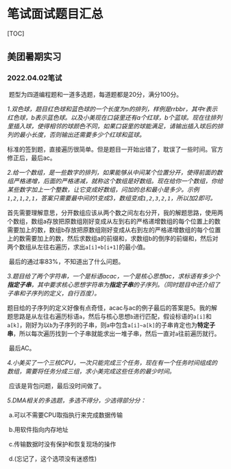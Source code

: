 # 笔试面试题目汇总

[TOC]

## 美团暑期实习

### 2022.04.02笔试

​	题型为四道编程题和一道多选题，每道题都是20分，满分100分。	

*1.双色球，题目红色球和蓝色球的一个长度为n的排列，样例是rrbbr，其中r表示红色球，b表示蓝色球。以及小美现在口袋里还有a个红球，b个蓝球。现在往排列里插入球，使得相邻的球颜色不同，如果口袋里的球能满足，请输出插入球后的排列的最小长度，否则输出还需要多少个红球和蓝球。* 

​	标准的签到题，直接遍历很简单。但是题目一开始出错了，耽误了一些时间。官方修正后，最后ac。

*2.给一个数组，是一些数字的排列，如果能够从中间某个位置分开，使得前面的数组严格递增，后面的严格递减，就称这个数组是好数组。现在给你一个数组，你给某些数字加上一个整数，让它变成好数组，问加的总和最小是多少。示例`1,2,1,2,1`，答案只需要最中间的1变成3，数组变成`1,2,3,2,1`，所以加2即可。*

​	首先需要理解意思，分开数组应该从两个数之间左右分开，我的解题思路，使用两个数组，数组a存放把原数组刚好变成从左到右的严格递增数组的每个位置上的数需要加上的数，数组b存放把原数组刚好变成从右到左的严格递增数组的每个位置上的数需要加上的数，然后求数组a的前缀和，求数组b的倒序的前缀和，然后对两个数组从左往右遍历，求出`a[i]+b[i+1]`的最小值。

​	最后的通过率83%，不知道出了什么问题。

*3.题目给了两个字符串，一个是标语acac，一个是核心思想ac，求标语有多少个**指定子串**，其中要求核心思想字符串为**指定子串**的子序列。（同时题目中还介绍了子串和子序列的定义，自行百度）。*

​	题目给的子序列的定义好像有点奇怪，acac与ac的例子最后的答案是5。我的解题思路是从左往右遍历标语`a`，然后与核心思想`b`进行匹配，假设标语的`a[i]`和`a[k]`，刚好为以`b`为子序列的子串，则`a`中包含`a[i]~a[k]`的子串肯定也为**特定子串**，所以每次遍历找到一个子串就能求出一堆子串，然后一直对`a`往前遍历就行。

​	最后AC。

*4.小美买了一个三核CPU，一次只能完成三个任务，现在有一个任务时间组成的数组，需要将任务分成三组，求小美完成这些任务的最少时间。*

​	应该是背包问题，最后没时间做了。

*5.DMA相关的多选题，多选不得分，少选得部分分：*

​	a.可以不需要CPU取指执行来完成数据传输

​	b.用软件指向内存地址

​	c.传输数据时没有保护和恢复现场的操作

​	d.(忘记了，这个选项没有迷惑性)